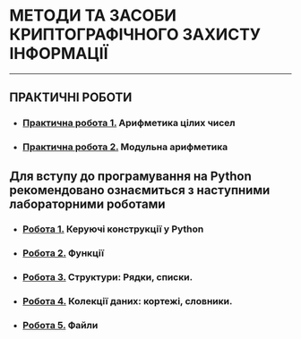 # **МЕТОДИ ТА ЗАСОБИ КРИПТОГРАФІЧНОГО ЗАХИСТУ ІНФОРМАЦІЇ**
***
## **ПРАКТИЧНІ РОБОТИ**
- ### [**Практична робота 1.**](/2_PRACKT/CIB_2022_Prackt_01_.pdf) **Арифметика цілих чисел**
- ### [**Практична робота 2.**]( .pdf) **Модульна арифметика**



## **Для вступу до програмування на Python рекомендовано ознаємиться з наступними лабораторними роботами**
- ### [**Робота 1.**](/2_PRACKT/Python/Lab_01_Python.pdf) **Керуючі конструкції у Python**
- ### [**Робота 2.**](/2_PRACKT/Python/Lab_02_Python.pdf) **Функції**
- ### [**Робота 3.**](/2_PRACKT/Python/Lab_03_Python.pdf) **Структури: Рядки, списки.**
- ### [**Робота 4.**](/2_PRACKT/Python/Lab_04_Python.pdf) **Колекції даних: кортежі, словники.**
- ### [**Робота 5.**](/2_PRACKT/Python/Lab_05_Python.pdf) **Файли**
